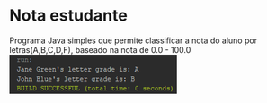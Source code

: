 # Nota estudante
Programa Java simples que permite classificar a nota do aluno por letras(A,B,C,D,F), baseado na nota de 0.0 - 100.0
<img src="estudante.png">
